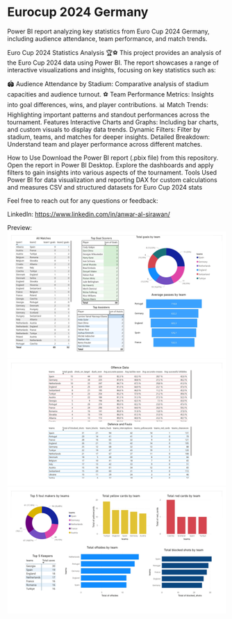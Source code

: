 # Eurocup 2024 Germany
Power BI report analyzing key statistics from Euro Cup 2024 Germany, including audience attendance, team performance, and match trends.

Euro Cup 2024 Statistics Analysis 🏆⚽
This project provides an analysis of the Euro Cup 2024 data using Power BI. The report showcases a range of interactive visualizations and insights, focusing on key statistics such as:

🏟️ Audience Attendance by Stadium: Comparative analysis of stadium capacities and audience turnout.
⚽ Team Performance Metrics: Insights into goal differences, wins, and player contributions.
📊 Match Trends: Highlighting important patterns and standout performances across the tournament.
Features
Interactive Charts and Graphs: Including bar charts, and custom visuals to display data trends.
Dynamic Filters: Filter by stadium, teams, and matches for deeper insights.
Detailed Breakdown: Understand team and player performance across different matches.

How to Use
Download the Power BI report (.pbix file) from this repository.
Open the report in Power BI Desktop.
Explore the dashboards and apply filters to gain insights into various aspects of the tournament.
Tools Used
Power BI for data visualization and reporting
DAX for custom calculations and measures
CSV and structured datasets for Euro Cup 2024 stats


Feel free to reach out for any questions or feedback:

LinkedIn: https://www.linkedin.com/in/anwar-al-sirawan/

Preview:
![Overview](report_photos/eurocup_report_page-0001.jpg)
![](report_photos/eurocup_report_page-0002.jpg)
![](report_photos/eurocup_report_page-0003.jpg)
